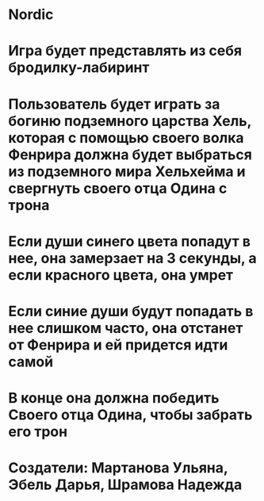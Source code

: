 # Nordic
# Игра будет представлять из себя бродилку-лабиринт
# Пользователь будет играть за богиню подземного царства Хель, которая с помощью своего волка Фенрира должна будет выбраться из подземного мира Хельхейма и свергнуть своего отца Одина с трона
# Если души синего цвета попадут в нее, она замерзает на 3 секунды, а если красного цвета, она умрет
# Если синие души будут попадать в нее слишком часто, она отстанет от Фенрира и ей придется идти самой
# В конце она должна победить Своего отца Одина, чтобы забрать его трон
# Создатели: Мартанова Ульяна, Эбель Дарья, Шрамова Надежда
